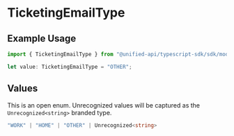 # TicketingEmailType

## Example Usage

```typescript
import { TicketingEmailType } from "@unified-api/typescript-sdk/sdk/models/shared";

let value: TicketingEmailType = "OTHER";
```

## Values

This is an open enum. Unrecognized values will be captured as the `Unrecognized<string>` branded type.

```typescript
"WORK" | "HOME" | "OTHER" | Unrecognized<string>
```